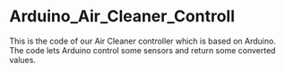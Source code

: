 # Arduino_Air_Cleaner_Controll
This is the code of our Air Cleaner controller which is based on Arduino. The code lets Arduino control some sensors and return some converted values.
